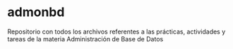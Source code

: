 # admonbd
Repositorio con todos los archivos referentes a las prácticas, actividades y tareas de la materia Administración de Base de Datos
